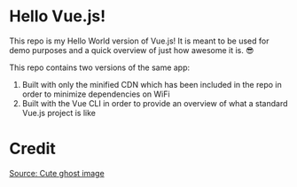 # Hello Vue.js!

This repo is my Hello World version of Vue.js! It is meant to be used for demo purposes and a quick overview of just how awesome it is. 😎

This repo contains two versions of the same app:

1. Built with only the minified CDN which has been included in the repo in order to minimize dependencies on WiFi
2. Built with the Vue CLI in order to provide an overview of what a standard Vue.js project is like

# Credit

[Source: Cute ghost image](http://www.fortmcmurraytourism.com/things-to-do/events/2014/10/19/jr-boo)
